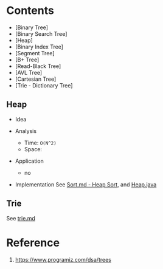 

# Contents

+ [Binary Tree]
+ [Binary Search Tree]
+ [Heap]
+ [Binary Index Tree]
+ [Segment Tree]
+ [B+ Tree]
+ [Read-Black Tree]
+ [AVL Tree]
+ [Cartesian Tree]
+ [Trie - Dictionary Tree]

## Heap
+ Idea

+ Analysis
    - Time: `O(N^2)`
    - Space: 

+ Application
    - no

+ Implementation
See [Sort.md - Heap Sort](../Sort/SORT.md), and [Heap.java](../PriorityQueue/Heap.java)
  
## Trie
See [trie.md](../String/TRIE.md)


# Reference
1. https://www.programiz.com/dsa/trees

